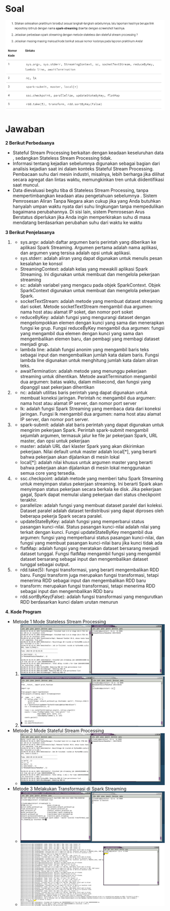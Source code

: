 <h1>Soal</h1>
<img src="soal.PNG" />
<br>
<h1>Jawaban</h1>
<b>2 Berikut Perbedaanya</b>
<ul>
  <li>Stateful Stream Processing berkaitan dengan keadaan keseluruhan data , sedangkan Stateless Stream Processing tidak.</ol>
  <li>Informasi tentang kejadian sebelumnya digunakan sebagai bagian dari analisis kejadian saat ini dalam konteks Stateful Stream Processing. Pembacaan suhu dari mesin industri, misalnya, lebih berharga jika dilihat secara agregat dan lintas waktu, memungkinkan tren untuk diidentifikasi saat muncul.</ol>
  <li>Data dievaluasi begitu tiba di Stateless Stream Processing, tanpa mempertimbangkan keadaan atau pengetahuan sebelumnya . Sistem Pemrosesan Aliran Tanpa Negara akan cukup jika yang Anda butuhkan hanyalah umpan waktu nyata dari suhu lingkungan tanpa mempedulikan bagaimana perubahannya. Di sisi lain, sistem Pemrosesan Arus Berstatus diperlukan jika Anda ingin memperkirakan suhu di masa mendatang berdasarkan perubahan suhu dari waktu ke waktu</ol>
</ul>
<b>3 Berikut Penjelasanya</b>
<ol>
  <li>
    <ul>
      <li>sys.argv: adalah daftar argumen baris perintah yang diberikan ke aplikasi Spark Streaming. Argumen pertama adalah nama aplikasi, dan argumen yang tersisa adalah opsi untuk aplikasi.</li>
      <li>sys.stderr: adalah aliran yang dapat digunakan untuk menulis pesan kesalahan ke konsol</li>
      <li>StreamingContext: adalah kelas yang mewakili aplikasi Spark Streaming. Ini digunakan untuk membuat dan mengelola pekerjaan streaming</li>
      <li>sc: adalah variabel yang mengacu pada objek SparkContext. Objek SparkContext digunakan untuk membuat dan mengelola pekerjaan Spark.</li>
      <li>socketTextStream: adalah metode yang membuat dataset streaming dari soket. Metode socketTextStream mengambil dua argumen: nama host atau alamat IP soket, dan nomor port soket</li>
      <li>reduceByKey: adalah fungsi yang mengurangi dataset dengan mengelompokkan elemen dengan kunci yang sama dan menerapkan fungsi ke grup. Fungsi reduceByKey mengambil dua argumen: fungsi yang mengambil dua elemen dengan kunci yang sama dan mengembalikan elemen baru, dan pembagi yang membagi dataset menjadi grup.</li>
      <li>lambda line: adalah fungsi anonim yang mengambil baris teks sebagai input dan mengembalikan jumlah kata dalam baris. Fungsi lambda line digunakan untuk menghitung jumlah kata dalam aliran teks.</li>
      <li>awaitTermination: adalah metode yang menunggu pekerjaan streaming untuk dihentikan. Metode awaitTermination mengambil dua argumen: batas waktu, dalam milisecond, dan fungsi yang dipanggil saat pekerjaan dihentikan</li>
    </ul>
  </li>
  <li>
    <ul>
      <li>nc: adalah utilitas baris perintah yang dapat digunakan untuk membuat koneksi jaringan. Perintah nc mengambil dua argumen: nama host atau alamat IP server, dan nomor port server</li>
      <li>lk: adalah fungsi Spark Streaming yang membaca data dari koneksi jaringan. Fungsi lk mengambil dua argumen: nama host atau alamat IP server, dan nomor port server.</li>
    </ul>
  </li>
  <li>
    <ul>
      <li>spark-submit: adalah alat baris perintah yang dapat digunakan untuk mengirim pekerjaan Spark. Perintah spark-submit mengambil sejumlah argumen, termasuk jalur ke file jar pekerjaan Spark, URL master, dan opsi untuk pekerjaan</li>
      <li>master: adalah URL dari klaster Spark yang akan dikirimkan pekerjaan. Nilai default untuk master adalah local[*], yang berarti bahwa pekerjaan akan dijalankan di mesin lokal</li>
      <li>local[*]: adalah nilai khusus untuk argumen master yang berarti bahwa pekerjaan akan dijalankan di mesin lokal menggunakan semua core yang tersedia.</li>
    </ul>
  </li>
  <li>
    <ul>
      <li>ssc.checkpoint: adalah metode yang memberi tahu Spark Streaming untuk menyimpan status pekerjaan streaming. Ini berarti Spark akan menyimpan status pekerjaan secara berkala ke disk. Jika pekerjaan gagal, Spark dapat memulai ulang pekerjaan dari status checkpoint terakhir.</li>
      <li>parallelize: adalah fungsi yang membuat dataset paralel dari koleksi. Dataset paralel adalah dataset terdistribusi yang dapat diproses oleh beberapa pekerja Spark secara paralel.</li>
      <li>updateStateByKey: adalah fungsi yang memperbarui status pasangan kunci-nilai. Status pasangan kunci-nilai adalah nilai yang terkait dengan kunci. Fungsi updateStateByKey mengambil dua argumen: fungsi yang memperbarui status pasangan kunci-nilai, dan fungsi yang membuat pasangan kunci-nilai baru jika kunci tidak ada</li>
      <li>flatMap: adalah fungsi yang meratakan dataset bersarang menjadi dataset tunggal. Fungsi flatMap mengambil fungsi yang mengambil dataset bersarang sebagai input dan mengembalikan dataset tunggal sebagai output.</li>
    </ul>
  </li>
  <li>
    <ul>
      <li>rdd.take(5): fungsi transformasi, yang berarti mengembalikan RDD baru. Fungsi transform juga merupakan fungsi transformasi, tetapi menerima RDD sebagai input dan mengembalikan RDD baru</li>
      <li>transform: merupakan fungsi transformasi, tetapi menerima RDD sebagai input dan mengembalikan RDD baru</li>
      <li>rdd.sortByKey(False): adalah fungsi transformasi yang mengurutkan RDD berdasarkan kunci dalam urutan menurun</li>
    </ul>
  </li>
</ol>
<b>4. Kode Program</b>
<ul>
  <li>Metode 1 Mode Stateless Stream Processing
    <ol>
      <li><img src="Praktik Dasar Spark Streaming/Mode Stateless Stream Processing.jpg"/></li>
      <li><img src="Praktik Dasar Spark Streaming/Mode Stateless Stream Processing2.jpg"/></li>
    </ol>
  </li>
  <li>Metode 2 Mode Stateful Stream Processing
    <ul>
      <li><img src="Praktik Dasar Spark Streaming/Metode 2 Mode Stateful Stream Processing.jpg"/></li>
    </ul>
  </li>
  <li>Metode 3 Melakukan Transformasi di Spark Streaming
    <ul>
      <li><img src="Melakukan Transformasi di Spark Streaming/1.jpg"/></li>
      <li><img src="Melakukan Transformasi di Spark Streaming/2.jpg"/></li>
    </ul>
  </li>
</ul>
